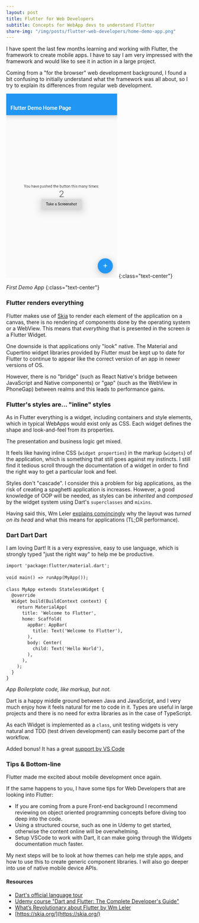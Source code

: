 ```yaml
---
layout: post
title: Flutter for Web Developers 
subtitle: Concepts for WebApp devs to understand Flutter
share-img: "/img/posts/flutter-web-developers/home-demo-app.png"
---
```

I have spent the last few months learning and working with Flutter, the framework to create mobile apps. I have to say I am very impressed with the framework and would like to see it in action in a large project.

Coming from a "for the browser" web development background, I found a bit confusing to initially understand what the framework was all about, so I try to explain its differences from regular web development.

<img src="/img/posts/flutter-web-developers/home-demo-app.png" style="max-width: 300px;">
{:class="text-center"}

*First Demo App*
{:class="text-center"}

### Flutter renders everything

Flutter makes use of [Skia](https://skia.org/dev/flutter) to render each element of the application on a canvas, there is no rendering of components done by the operating system or a WebView. This means that *everything* that is presented in the screen *is* a Flutter Widget.

One downside is that applications only "look" native. The Material and Cupertino widget libraries provided by Flutter must be kept up to date for Flutter to continue to appear like the correct version of an app in newer versions of OS.

However, there is no "bridge" (such as React Native's bridge between JavaScript and Native components) or "gap" (such as the WebView in PhoneGap) between realms and this leads to performance gains.

### Flutter's styles are... "inline" styles

As in Flutter everything is a widget, including containers and style elements, which in typical WebApps would exist only as CSS. Each widget defines the shape and look-and-feel from its properties.

The presentation and business logic get mixed. 

It feels like having inline CSS (`widget properties`) in the markup (`widgets`) of the application, which is something that still goes against my instincts. I still find it tedious scroll through the documentation of a widget in order to find the right way to get a particular look and feel. 

Styles don't "cascade". I consider this a problem for big applications, as the risk of creating a spaghetti application is increases. However, a good knowledge of OOP will be needed, as styles can be *inherited* and *composed* by the widget system using Dart's `superclasses` and `mixins`.

Having said this, Wm Leler [explains convincingly]( https://hackernoon.com/whats-revolutionary-about-flutter-946915b09514) why the layout was *turned on its head* and what this means for applications (TL;DR performance).

### Dart Dart Dart

I am loving Dart! It is a very expressive, easy to use language, which is strongly typed "just the right way" to help me be productive.

```
import 'package:flutter/material.dart';

void main() => runApp(MyApp());

class MyApp extends StatelessWidget {
  @override
  Widget build(BuildContext context) {
    return MaterialApp(
      title: 'Welcome to Flutter',
      home: Scaffold(
        appBar: AppBar(
          title: Text('Welcome to Flutter'),
        ),
        body: Center(
          child: Text('Hello World'),
        ),
      ),
    );
  }
}
```
*App Boilerplate code, like markup, but not.*

Dart is a happy middle ground between Java and JavaScript, and I very much enjoy how it feels natural for me to code in it. Types are useful in large projects and there is no need for extra libraries as in the case of TypeScript.

As each Widget is implemented as a `class`, unit testing widgets is very natural and TDD (test driven development) can easily become part of the workflow.

Added bonus! It has a great [support by VS Code]( https://github.com/Dart-Code/Dart-Code)

### Tips & Bottom-line

Flutter made me excited about mobile development once again.

If the same happens to you, I have some tips for Web Developers that are looking into Flutter:

- If you are coming from a pure Front-end background I recommend reviewing on object oriented programming concepts before diving too deep into the code.
- Using a structured course, such as one in Udemy to get started, otherwise the content online will be overwhelming.
- Setup VSCode to work with Dart, it can make going through the Widgets documentation much faster.

My next steps will be to look at how themes can help me style apps, and how to use this to create generic component libraries. I will also go deeper into use of native mobile device APIs.

#### Resources

- [Dart's official language tour](https://www.dartlang.org/guides/language/language-tour)
- [Udemy course "Dart and Flutter: The Complete Developer's Guide"](https://www.udemy.com/dart-and-flutter-the-complete-developers-guide/)
- [What’s Revolutionary about Flutter
 by Wm Leler](https://hackernoon.com/whats-revolutionary-about-flutter-946915b09514)
- [https://skia.org/](https://skia.org/)
